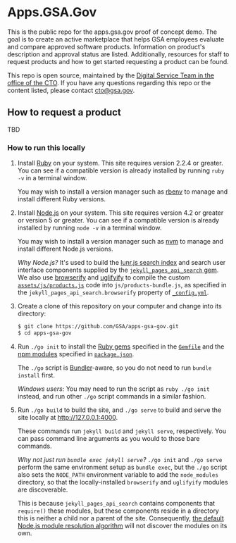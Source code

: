 # Apps.GSA.Gov

This is the public repo for the apps.gsa.gov proof of concept demo. The goal is to create an active marketplace that helps GSA employees evaluate and compare approved software products. Information on product's description and approval status are listed. Additionally, resources for staff to request products and how to get started requesting a product can be found.

This repo is open source, maintained by the [Digital Service Team in the office of the CTO](https://tech.gsa.gov/). If you have any questions regarding this repo or the content listed, please contact [cto@gsa.gov](mailto:cto@gsa.gov).

## How to request a product

TBD


### How to run this locally

1. Install [Ruby](https://www.ruby-lang.org/) on your system. This site
   requires version 2.2.4 or greater. You can see if a compatible version is
   already installed by running `ruby -v` in a terminal window.

   You may wish to install a version manager such as
   [rbenv](https://github.com/rbenv/rbenv) to manage and install different
   Ruby versions.

1. Install [Node.js](https://nodejs.org/) on your system. This site requires
   version 4.2 or greater or version 5 or greater. You can see if a compatible
   version is already installed by running `node -v` in a terminal window.

   You may wish to install a version manager such as
   [nvm](https://github.com/creationix/nvm) to manage and install different
   Node.js versions.

   *Why Node.js?* It's used to build the [lunr.js search
   index](http://lunrjs.com/) and search user interface components supplied by
   the [`jekyll_pages_api_search` gem](https://rubygems.org/gems/jekyll_pages_api_search).
   We also use [browserify](https://www.npmjs.com/package/browserify)
   and [uglifyify](https://www.npmjs.com/package/uglifyify) to compile the
   custom [`assets/js/products.js`](assets/js/products.js]) code into
   `js/products-bundle.js`, as specified in the
   `jekyll_pages_api_search.browserify` property of
   [`_config.yml`](_config.yml).

1. Create a clone of this repository on your computer and change into its
   directory:
   ```sh
   $ git clone https://github.com/GSA/apps-gsa-gov.git
   $ cd apps-gsa-gov
   ```

1. Run `./go init` to install the [Ruby gems](https://rubygems.org/) specified
   in the [`Gemfile`](Gemfile) and the [npm modules](https://www.npmjs.com/)
   specified in [`package.json`](package.json).

   The `./go` script is [Bundler](http://bundler.io)-aware, so you do not need
   to run `bundle install` first.

   *Windows users:* You may need to run the script as `ruby ./go init`
   instead, and run other `./go` script commands in a similar fashion.

1. Run `./go build` to build the site, and `./go serve` to build and serve the
   site locally at http://127.0.0.1:4000.

   These commands run `jekyll build` and `jekyll serve`, respectively. You can
   pass command line arguments as you would to those bare commands.

   *Why not just run `bundle exec jekyll serve`?* `./go init` and `./go serve`
   perform the same environment setup as `bundle exec`, but the `./go` script
   also sets the `NODE_PATH` environment variable to add the `node_modules`
   directory, so that the locally-installed `browserify` and `uglifyify`
   modules are discoverable.

   This is because `jekyll_pages_api_search` contains components that
   `require()` these modules, but these components reside in a directory this
   is neither a child nor a parent of the site. Consequently, [the default
   Node.js module resolution
   algorithm](https://nodejs.org/api/modules.html#modules_all_together) will
   not discover the modules on its own.

